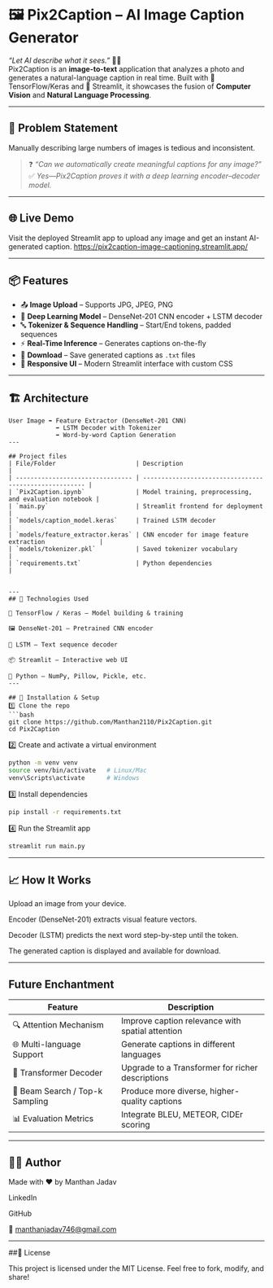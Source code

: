 # 🖼️ Pix2Caption – AI Image Caption Generator  
*“Let AI describe what it sees.”* 🤖📝  
Pix2Caption is an **image-to-text** application that analyzes a photo and generates a natural-language caption in real time. Built with 🧠 TensorFlow/Keras and 🎨 Streamlit, it showcases the fusion of **Computer Vision** and **Natural Language Processing**.

---

## 🧠 Problem Statement  
Manually describing large numbers of images is tedious and inconsistent.  
> ❓ *“Can we automatically create meaningful captions for any image?”*  
> ✅ *Yes—Pix2Caption proves it with a deep learning encoder–decoder model.*

---

## 🌐 Live Demo  
Visit the deployed Streamlit app to upload any image and get an instant AI-generated caption.
https://pix2caption-image-captioning.streamlit.app/

---

## 📦 Features  
- 📤 **Image Upload** – Supports JPG, JPEG, PNG  
- 🧠 **Deep Learning Model** – DenseNet-201 CNN encoder + LSTM decoder  
- 🔤 **Tokenizer & Sequence Handling** – Start/End tokens, padded sequences  
- ⚡ **Real-Time Inference** – Generates captions on-the-fly  
- 💾 **Download** – Save generated captions as `.txt` files  
- 🎨 **Responsive UI** – Modern Streamlit interface with custom CSS

---

## 🏗️ Architecture  

```text
User Image ➡️ Feature Extractor (DenseNet-201 CNN)
             ➡️ LSTM Decoder with Tokenizer
             ➡️ Word-by-word Caption Generation
---

## Project files
| File/Folder                      | Description                                            |
| -------------------------------- | ------------------------------------------------------ |
| `Pix2Caption.ipynb`              | Model training, preprocessing, and evaluation notebook |
| `main.py`                        | Streamlit frontend for deployment                      |
| `models/caption_model.keras`     | Trained LSTM decoder                                   |
| `models/feature_extractor.keras` | CNN encoder for image feature extraction               |
| `models/tokenizer.pkl`           | Saved tokenizer vocabulary                             |
| `requirements.txt`               | Python dependencies                                    |


--- 
## 🔐 Technologies Used

🧠 TensorFlow / Keras – Model building & training

🖼️ DenseNet-201 – Pretrained CNN encoder

🔁 LSTM – Text sequence decoder

📦 Streamlit – Interactive web UI

🐍 Python – NumPy, Pillow, Pickle, etc.
---

## 🚀 Installation & Setup
1️⃣ Clone the repo
```bash
git clone https://github.com/Manthan2110/Pix2Caption.git
cd Pix2Caption
```

2️⃣ Create and activate a virtual environment
```bash
python -m venv venv
source venv/bin/activate   # Linux/Mac
venv\Scripts\activate      # Windows
```

3️⃣ Install dependencies
```bash
pip install -r requirements.txt
```

4️⃣ Run the Streamlit app
```bash
streamlit run main.py
```

---

## 📈 How It Works

Upload an image from your device.

Encoder (DenseNet-201) extracts visual feature vectors.

Decoder (LSTM) predicts the next word step-by-step until the <end> token.

The generated caption is displayed and available for download.

---

## Future Enchantment
| Feature                         | Description                                      |
| ------------------------------- | ------------------------------------------------ |
| 🔍 Attention Mechanism          | Improve caption relevance with spatial attention |
| 🌐 Multi-language Support       | Generate captions in different languages         |
| 🧠 Transformer Decoder          | Upgrade to a Transformer for richer descriptions |
| 🌌 Beam Search / Top-k Sampling | Produce more diverse, higher-quality captions    |
| 📊 Evaluation Metrics           | Integrate BLEU, METEOR, CIDEr scoring            |

---
## 👨‍💻 Author

Made with ❤️ by Manthan Jadav

LinkedIn

GitHub

📧 manthanjadav746@gmail.com

--- 
##📜 License

This project is licensed under the MIT License.
Feel free to fork, modify, and share!
